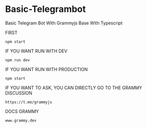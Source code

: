 # Basic-Telegrambot
Basic Telegram Bot With Grammyjs Base With Typescript

FIRST
```
npm start
```

IF YOU WANT RUN WITH DEV 
```
npm run dev
```

IF YOU WANT RUN WITH PRODUCTION
```
npm start
```

IF YOU WANT TO ASK, YOU CAN DIRECTLY GO TO THE GRAMMY DISCUSSION
```
https://t.me/grammyjs
```

DOCS GRAMMY
```
www.grammy.dev
```
